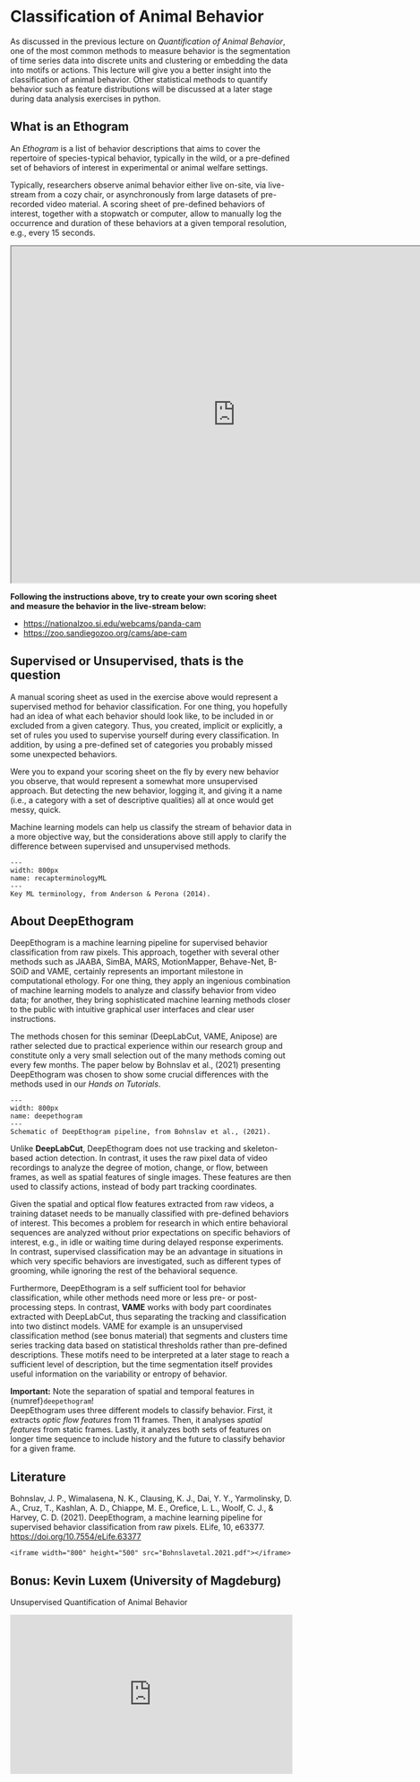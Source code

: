 # Classification of Animal Behavior


As discussed in the previous lecture on *Quantification of Animal Behavior*, one of the most common methods to measure behavior is the segmentation of time series data into discrete units and clustering or embedding the data into motifs or actions. This lecture will give you a better insight into the classification of animal behavior. Other statistical methods to quantify behavior such as feature distributions will be discussed at a later stage during data analysis exercises in python.

## What is an Ethogram

An *Ethogram* is a list of behavior descriptions that aims to cover the repertoire of species-typical behavior, typically in the wild, or a pre-defined set of behaviors of interest in experimental or animal welfare settings.  

Typically, researchers observe animal behavior either live on-site, via live-stream from a cozy chair, or asynchronously from large datasets of pre-recorded video material. A scoring sheet of pre-defined behaviors of interest, together with a stopwatch or computer, allow to manually log the occurrence and duration of these behaviors at a given temporal resolution, e.g., every 15 seconds. 

<iframe src="https://www.zsl.org/sites/default/files/media/2015-10/KS2%20Behaviour%20study%20booklet%20-%202015_EDUCATION_0.pdf" frameborder="1" width="800" height="600"></iframe>

**Following the instructions above, try to create your own scoring sheet and measure the behavior in the live-stream below:**

* https://nationalzoo.si.edu/webcams/panda-cam
* https://zoo.sandiegozoo.org/cams/ape-cam

## Supervised or Unsupervised, thats is the question

A manual scoring sheet as used in the exercise above would represent a supervised method for behavior classification. For one thing, you hopefully had an idea of what each behavior should look like, to be included in or excluded from a given category. Thus, you created, implicit or explicitly, a set of rules you used to supervise yourself during every classification. In addition, by using a pre-defined set of categories you probably missed some unexpected behaviors. 

Were you to expand your scoring sheet on the fly by every new behavior you observe, that would represent a somewhat more unsupervised approach. But detecting the new behavior, logging it, and giving it a name (i.e., a category with a set of descriptive qualities) all at once would get messy, quick.   

Machine learning models can help us classify the stream of behavior data in a more objective way, but the considerations above still apply to clarify the difference between supervised and unsupervised methods. 

```{figure} content/terminologyML.png
---
width: 800px
name: recapterminologyML
---
Key ML terminology, from Anderson & Perona (2014).
```

## About DeepEthogram
DeepEthogram is a machine learning pipeline for supervised behavior classification from raw pixels. This approach, together with several other methods such as JAABA, SimBA, MARS, MotionMapper, Behave-Net, B-SOiD and VAME, certainly represents an important milestone in computational ethology. For one thing, they apply an ingenious combination of machine learning models to analyze and classify behavior from video data; for another, they bring sophisticated machine learning methods closer to the public with intuitive graphical user interfaces and clear user instructions.  

The methods chosen for this seminar (DeepLabCut, VAME, Anipose) are rather selected due to practical experience within our research group and constitute only a very small selection out of the many methods coming out every few months. The paper below by Bohnslav et al., (2021) presenting DeepEthogram was chosen to show some crucial differences with the methods used in our *Hands on Tutorials*.

```{figure} content/deepethogram.png
---
width: 800px
name: deepethogram
---
Schematic of DeepEthogram pipeline, from Bohnslav et al., (2021).
```

Unlike **DeepLabCut**, DeepEthogram does not use tracking and skeleton-based action detection. In contrast, it uses the raw pixel data of video recordings to analyze the degree of motion, change, or flow, between frames, as well as spatial features of single images. These features are then used to classify actions, instead of body part tracking coordinates. 

Given the spatial and optical flow features extracted from raw videos, a training dataset needs to be manually classified with pre-defined behaviors of interest. This becomes a problem for research in which entire behavioral sequences are analyzed without prior expectations on specific behaviors of interest, e.g., in idle or waiting time during delayed response experiments. In contrast, supervised classification may be an advantage in situations in which very specific behaviors are investigated, such as different types of grooming, while ignoring the rest of the behavioral sequence. 

Furthermore, DeepEthogram is a self sufficient tool for behavior classification, while other methods need more or less pre- or post-processing steps. In contrast, **VAME** works with body part coordinates extracted with DeepLabCut, thus separating the tracking and classification into two distinct models. VAME for example is an unsupervised classification method (see bonus material) that segments and clusters time series tracking data based on statistical thresholds rather than pre-defined descriptions. These motifs need to be interpreted at a later stage to reach a sufficient level of description, but the time segmentation itself provides useful information on the variability or entropy of behavior.

**Important:** Note the separation of spatial and temporal features in {numref}`deepethogram`!  
DeepEthogram uses three different models to classify behavior. First, it extracts *optic flow features* from 11 frames. Then, it analyses *spatial features* from static frames. Lastly, it analyzes both sets of features on longer time sequence to include history and the future  to classify behavior for a given frame. 


## Literature
Bohnslav, J. P., Wimalasena, N. K., Clausing, K. J., Dai, Y. Y., Yarmolinsky, D. A., Cruz, T., Kashlan, A. D., Chiappe, M. E., Orefice, L. L., Woolf, C. J., & Harvey, C. D. (2021). DeepEthogram, a machine learning pipeline for supervised behavior classification from raw pixels. ELife, 10, e63377. https://doi.org/10.7554/eLife.63377

```{toggle}
<iframe width="800" height="500" src="Bohnslavetal.2021.pdf"></iframe>
```

## Bonus: Kevin Luxem (University of Magdeburg)

Unsupervised Quantification of Animal Behavior

<div><div style="left: 0; width: 100%; height: 0; position: relative; padding-bottom: 56.25%;"><figure style="left: 0; width: 100%; height: 0; position: relative; padding-bottom: 56.25%; margin-block-end: 0; margin-block-start: 0; margin-inline-start: 0; margin-inline-end: 0;" ><iframe src="https://media.publit.io/file/KevinLuxemUnsupervisedQuantification.html" scrolling="no" style="border: 0; top: 0; left: 0; width: 100%; height: 100%; position: absolute; overflow:hidden;" allowfullscreen=""></iframe></figure></div></div>
